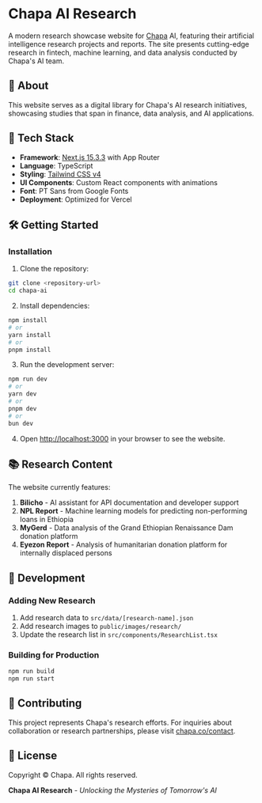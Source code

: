 # Chapa AI Research

A modern research showcase website for [Chapa](https://chapa.co) AI, featuring their artificial intelligence research projects and reports. The site presents cutting-edge research in fintech, machine learning, and data analysis conducted by Chapa's AI team.

## 🔬 About

This website serves as a digital library for Chapa's AI research initiatives, showcasing studies that span in finance, data analysis, and AI applications.

## 🚀 Tech Stack

- **Framework**: [Next.js 15.3.3](https://nextjs.org) with App Router
- **Language**: TypeScript
- **Styling**: [Tailwind CSS v4](https://tailwindcss.com)
- **UI Components**: Custom React components with animations
- **Font**: PT Sans from Google Fonts
- **Deployment**: Optimized for Vercel

## 🛠️ Getting Started

### Installation

1. Clone the repository:

```bash
git clone <repository-url>
cd chapa-ai
```

2. Install dependencies:

```bash
npm install
# or
yarn install
# or
pnpm install
```

3. Run the development server:

```bash
npm run dev
# or
yarn dev
# or
pnpm dev
# or
bun dev
```

4. Open [http://localhost:3000](http://localhost:3000) in your browser to see the website.

## 📚 Research Content

The website currently features:

1. **Bilicho** - AI assistant for API documentation and developer support
2. **NPL Report** - Machine learning models for predicting non-performing loans in Ethiopia
3. **MyGerd** - Data analysis of the Grand Ethiopian Renaissance Dam donation platform
4. **Eyezon Report** - Analysis of humanitarian donation platform for internally displaced persons

## 🎨 Development

### Adding New Research

1. Add research data to `src/data/[research-name].json`
2. Add research images to `public/images/research/`
3. Update the research list in `src/components/ResearchList.tsx`

### Building for Production

```bash
npm run build
npm run start
```

## 🤝 Contributing

This project represents Chapa's research efforts. For inquiries about collaboration or research partnerships, please visit [chapa.co/contact](https://chapa.co/contact).

## 📄 License

Copyright © Chapa. All rights reserved.

**Chapa AI Research** - _Unlocking the Mysteries of Tomorrow's AI_
